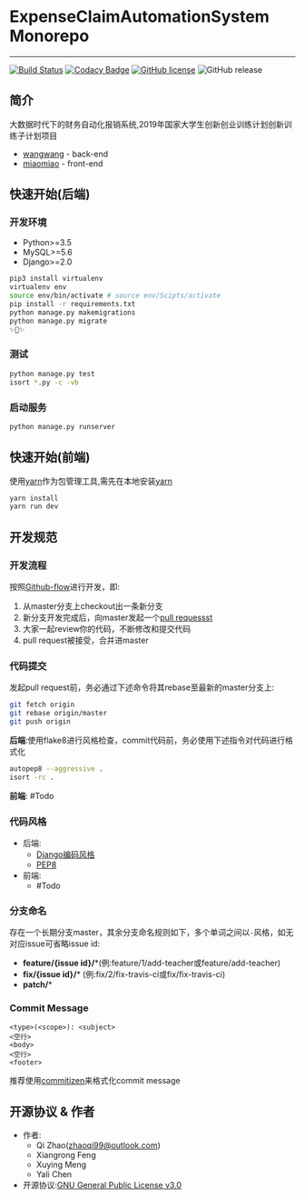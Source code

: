 # ExpenseClaimAutomationSystem Monorepo
---
[![Build Status](https://www.travis-ci.com/snnucs/ExpenseClaimAutomationSystem.svg?branch=master)](https://www.travis-ci.com/snnucs/ExpenseClaimAutomationSystem)
[![Codacy Badge](https://api.codacy.com/project/badge/Grade/919045824a9b4c4681756b0a46664e9b)](https://app.codacy.com/app/ZhaoQi99/ExpenseClaimAutomationSystem?utm_source=github.com&utm_medium=referral&utm_content=snnucs/ExpenseClaimAutomationSystem&utm_campaign=Badge_Grade_Dashboard)
[![GitHub license](https://img.shields.io/github/license/snnucs/ExpenseClaimAutomationSystem.svg)](https://github.com/snnucs/ExpenseClaimAutomationSystem/blob/master/LICENSE)
![GitHub release](https://img.shields.io/github/release/snnucs/ExpenseClaimAutomationSystem.svg?style=plastic)

## 简介

大数据时代下的财务自动化报销系统,2019年国家大学生创新创业训练计划创新训练子计划项目

- [wangwang](./wangwang) - back-end 
- [miaomiao](./miaomiao) - front-end


## 快速开始(后端)
### 开发环境

- Python>=3.5
- MySQL>=5.6
- Django>=2.0

```bash
pip3 install virtualenv
virtualenv env
source env/bin/activate # source env/Scipts/activate
pip install -r requirements.txt
python manage.py makemigrations
python manage.py migrate
✨🍰✨
```

### 测试
```bash
python manage.py test
isort *.py -c -vb
```
### 启动服务
```bash
python manage.py runserver
```
## 快速开始(前端)

使用[yarn](https://yarnpkg.com/zh-Hans/)作为包管理工具,需先在本地安装[yarn](https://yarnpkg.com/zh-Hans/)

```bash
yarn install
yarn run dev
```

## 开发规范

### 开发流程

按照[Github-flow](https://guides.github.com/introduction/flow/index.html)进行开发，即:

1. 从master分支上checkout出一条新分支 
2. 新分支开发完成后，向master发起一个[pull requessst](https://help.github.com/articles/using-pull-requests/)
3. 大家一起review你的代码，不断修改和提交代码
4. pull request被接受，合并进master

### 代码提交

发起pull request前，务必通过下述命令将其rebase至最新的master分支上:

```bash
git fetch origin
git rebase origin/master
git push origin
```
**后端**:使用flake8进行风格检查，commit代码前，务必使用下述指令对代码进行格式化

```bash
autopep8 --aggressive .
isort -rc .
```

**前端**: #Todo

### 代码风格
* 后端:
  * [Django编码风格](<https://docs.djangoproject.com/zh-hans/2.2/internals/contributing/writing-code/coding-style/>)
  * [PEP8](<https://www.python.org/dev/peps/pep-0008/>)
* 前端:
  * #Todo

### 分支命名

存在一个长期分支master，其余分支命名规则如下，多个单词之间以`-`风格，如无对应issue可省略issue id:

* **feature/{issue id}/***(例:feature/1/add-teacher或feature/add-teacher)
* **fix/{issue id}/***  (例:fix/2/fix-travis-ci或fix/fix-travis-ci)
* **patch/***

### Commit Message

```
<type>(<scope>): <subject>
<空行>
<body>
<空行>
<footer>
```

推荐使用[commitizen](<https://github.com/commitizen/cz-cli>)来格式化commit message

## 开源协议 & 作者
* 作者: 
  * Qi Zhao([zhaoqi99@outlook.com](mailto:zhaoqi99@outlook.com))
  * Xiangrong Feng
  * Xuying Meng
  * Yali Chen
* 开源协议:[GNU General Public License v3.0](https://github.com/snnucs/ExpenseClaimAutomationSystem/blob/master/LICENSE)